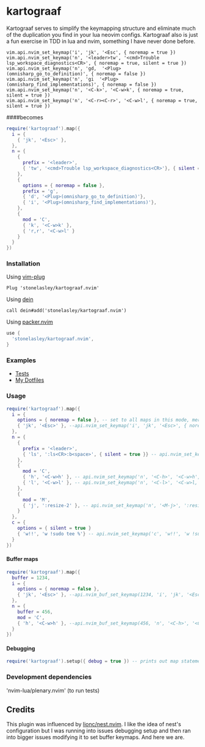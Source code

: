 # kartograaf


Kartograaf serves to simplify the keymapping structure and eliminate much of the duplication you find in your lua neovim configs. Kartograaf also is just a fun exercise in TDD
in lua and nvim, something I have never done before. 

```viml
vim.api.nvim_set_keymap('i', 'jk', '<Esc', { noremap = true })
vim.api.nvim_set_keymap('n', '<leader>tw', '<cmd>Trouble lsp_workspace_diagnostics<CR>', { noremap = true, silent = true })
vim.api.nvim_set_keymap('n', 'gd,  '<Plug>(omnisharp_go_to_definition)', { noremap = false })
vim.api.nvim_set_keymap('n', 'gi  '<Plug>(omnisharp_find_implementations)', { noremap = false })
vim.api.nvim_set_keymap('n', '<C-k>', '<C-w>k', { noremap = true, silent = true })
vim.api.nvim_set_keymap('n', '<C-r><C-r>', '<C-w>l', { noremap = true, silent = true })
```
####becomes
```lua
require('kartograaf').map({
  i = {
    { 'jk', '<Esc>' },
  },
  n = {
    {
      prefix = '<leader>',
      { 'tw', '<cmd>Trouble lsp_workspace_diagnostics<CR>'}, { silent = true},
    },
    {
      options = { noremap = false },
      prefix = 'g',
      { 'd', '<Plug>(omnisharp_go_to_definition)'},
      { 'i', '<Plug>(omnisharp_find_implementations)'},
    },
    {
      mod = 'C',
      { 'k', '<C-w>k' },
      { 'r,r', '<C-w>l' }
    }
  }
})
```

### Installation

Using [vim-plug](https://github.com/junegunn/vim-plug)

```viml
Plug 'stonelasley/kartograaf.nvim'
```

Using [dein](https://github.com/Shougo/dein.vim)

```viml
call dein#add('stonelasley/kartograaf.nvim')
```
Using [packer.nvim](https://github.com/wbthomason/packer.nvim)

```lua
use {
  'stonelasley/kartograaf.nvim',
}
```

### Examples
  - [Tests](https://github.com/stonelasley/kartograaf.nvim/blob/main/spec/kartograaf_spec.lua)
  - [My Dotfiles](https://github.com/stonelasley/st1/tree/master/nvim/lua/mappings)

### Usage
```lua
require('kartograaf').map({
  i = {
    options = { noremap = false }, -- set to all maps in this mode, merged with higher options
    { 'jk', '<Esc>' }, --api.nvim_set_keymap('i', 'jk', '<Esc>', { noremap = false })
  },
  n = {
    {
      prefix = '<leader>',
      { 'ls', ':ls<CR>:b<space>', { silent = true }} -- api.nvim_set_keymap('n', '<leader>ls', ':ls<CR>:b<space>', { noremap = true, silent = true })
    },
    {
      mod = 'C',
      { 'h', '<C-w>h' }, -- api.nvim_set_keymap('n', '<C-h>', '<C-w>h', { noremap = true })
      { 'l', '<C-w>l' }, -- api.nvim_set_keymap('n', '<C-l>', '<C-w>l, { noremap = true })
    },
    {
      mod = 'M',
      { 'j', ':resize-2' }, -- api.nvim_set_keymap('n', '<M-j>', ':resize-2', { noremap = true })
    }
  },
  c = {
    options = { silent = true }
    { 'w!!', 'w !sudo tee %'} -- api.nvim_set_keymap('c', 'w!!', 'w !sudo tee %', { silent = true })
  }
})
```

#### Buffer maps
```lua
require('kartograaf').map({
  buffer = 1234,
  i = {
    options = { noremap = false },
    { 'jk', '<Esc>' }, --api.nvim_buf_set_keymap(1234, 'i', 'jk', '<Esc>', { noremap = false })
  },
  n = {
    buffer = 456,
    mod = 'C',
    { 'h', '<C-w>h' }, --api.nvim_buf_set_keymap(456, 'n', '<C-h>', '<C-w>h', { noremap = true})
  } 
})
```

#### Debugging
```lua
require('kartograaf').setup({ debug = true }) -- prints out map statements
```

### Development dependencies

  'nvim-lua/plenary.nvim' (to run tests)
  
## Credits
This plugin was influenced by [lionc/nest.nvim](https://github.com/lionc/nest.nvim). I like the idea 
of nest's configuration but I was running into issues debugging setup and then ran into bigger 
issues modifying it to set buffer keymaps. And here we are.
